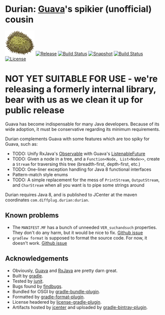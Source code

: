 # Durian: [Guava](https://github.com/google/guava)'s spikier (unofficial) cousin

![durian-logo](durian.png)
[![Release](http://img.shields.io/badge/master-0.1-lightgrey.svg)](https://github.com/diffplug/durian/releases/latest)
[![Build Status](https://travis-ci.org/diffplug/durian.svg?branch=master)](https://travis-ci.org/diffplug/durian)
[![Snapshot](http://img.shields.io/badge/develop-0.2--SNAPSHOT-lightgrey.svg)](https://github.com/diffplug/durian/tree/develop)
[![Build Status](https://travis-ci.org/diffplug/durian.svg?branch=develop)](https://travis-ci.org/diffplug/durian)
[![License](https://img.shields.io/badge/license-Apache-blue.svg)](https://tldrlegal.com/license/apache-license-2.0-(apache-2.0))

# NOT YET SUITABLE FOR USE - we're releasing a formerly internal library, bear with us as we clean it up for public release

Guava has become indispensable for many Java developers.  Because of its wide adoption, it must be conservative regarding its minimum requirements.

Durian complements Guava with some features which are too spiky for Guava, such as:
* TODO: Unify RxJava's [Observable](http://reactivex.io/documentation/observable.html) with Guava's [ListenableFuture](https://code.google.com/p/guava-libraries/wiki/ListenableFutureExplained)
* TODO: Given a node in a tree, and a `Function<Node, List<Node>>`, create a `Stream` for traversing this tree (breadth-first, depth-first, etc.)
* TODO: One-liner exception handling for Java 8 functional interfaces
* Pattern-match style enums
* TODO: A simple replacement for the mess of `PrintStream`, `OutputStream`, and `CharStream` when all you want is to pipe some strings around

Durian requires Java 8, and is published to JCenter at the maven coordinates `com.diffplug.durian:durian`.

## Known problems

* The `MANIFEST.MF` has a bunch of unneeded `VER_suchandsuch` properties.  They don't do any harm, but it would be nice to fix. [Github issue](https://github.com/TomDmitriev/gradle-bundle-plugin/issues/33)
* `gradlew format` is supposed to format the source code. For now, it doesn't work. [Github issue](https://github.com/youribonnaffe/gradle-format-plugin/issues/8)

## Acknowledgements

* Obviously, [Guava](https://github.com/google/guava) and [RxJava](https://github.com/ReactiveX/RxJava) are pretty darn great.
* Built by [gradle](http://gradle.org/).
* Tested by [junit](http://junit.org/).
* Bugs found by [findbugs](http://findbugs.sourceforge.net/).
* Bundled for OSGI by [gradle-bundle-plugin](https://github.com/TomDmitriev/gradle-bundle-plugin).
* Formatted by [gradle-format-plugin](https://github.com/youribonnaffe/gradle-format-plugin).
* License headered by [license-gradle-plugin](https://github.com/hierynomus/license-gradle-plugin).
* Artifacts hosted by [jcenter](https://bintray.com/bintray/jcenter) and uploaded by [gradle-bintray-plugin](https://github.com/bintray/gradle-bintray-plugin).
